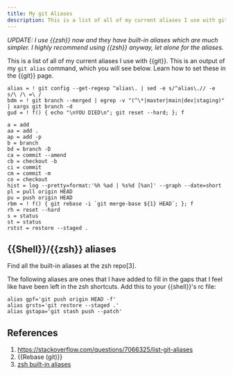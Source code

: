 ```yaml
---
title: My git Aliases
description: This is a list of all of my current aliases I use with git.
---
```


*UPDATE: I use {{zsh}} now and they have built-in aliases which are much simpler. I highly recommend using {{zsh}} anyway, let alone for the aliases.*

This is a list of all of my current aliases I use with {{git}}. This is an output of my `git alias` command, which you will see below. Learn how to set these in the {{git}} page.

```
alias = ! git config --get-regexp ^alias\. | sed -e s/^alias\.// -e s/\ /\ =\ /
bdm = ! git branch --merged | egrep -v "(^\*|master|main|dev|staging)" | xargs git branch -d
gud = ! f() { echo "\nYOU DIED\n"; git reset --hard; }; f

a = add
aa = add .
ap = add -p
b = branch
bd = branch -D
ca = commit --amend
cb = checkout -b
ci = commit
cm = commit -m
co = checkout
hist = log --pretty=format:'%h %ad | %s%d [%an]' --graph --date=short
pl = pull origin HEAD
pu = push origin HEAD
rbm = ! f() { git rebase -i `git merge-base ${1} HEAD`; }; f
rh = reset --hard
s = status
st = status
rstst = restore --staged .
```

## {{Shell}}/{{zsh}} aliases

Find all the built-in aliases at the zsh repo[3].

The following aliases are ones that I have added to fill in the gaps that I feel like have been left in the zsh shortcuts. Add this to your {{shell}}'s rc file:

```shell
alias gpf='git push origin HEAD -f'
alias grsts='git restore --staged .'
alias gstapa='git stash push --patch'
```

## References

1. https://stackoverflow.com/questions/7066325/list-git-aliases
1. {{Rebase (git)}}
1. [zsh built-in aliases](https://github.com/ohmyzsh/ohmyzsh/blob/master/plugins/git/git.plugin.zsh)
